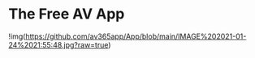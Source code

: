 # The Free AV App
!img(https://github.com/av365app/App/blob/main/IMAGE%202021-01-24%2021:55:48.jpg?raw=true)
